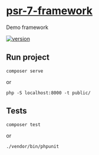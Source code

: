 # [psr-7-framework]()
Demo framework

[![version][version-badge]][CHANGELOG]

## Run project

```shell script
composer serve
```
or
```shell script
php -S localhost:8000 -t public/
```

## Tests

```shell script
composer test
```
or
```shell script
./vendor/bin/phpunit
```

[CHANGELOG]: ./CHANGELOG.md
[version-badge]: https://img.shields.io/badge/version-0.0.3-blue.svg